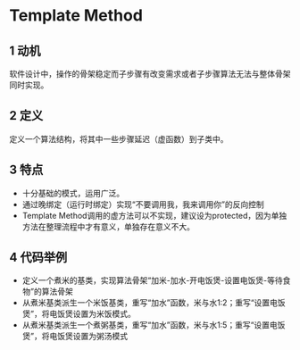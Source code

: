 # Template Method
## 1 动机
软件设计中，操作的骨架稳定而子步骤有改变需求或者子步骤算法无法与整体骨架同时实现。
## 2 定义
定义一个算法结构，将其中一些步骤延迟（虚函数）到子类中。 
## 3 特点
- 十分基础的模式，运用广泛。
- 通过晚绑定（运行时绑定）实现“不要调用我，我来调用你”的反向控制
- Template Method调用的虚方法可以不实现，建议设为protected，因为单独方法在整理流程中才有意义，单独存在意义不大。
## 4 代码举例
- 定义一个煮米的基类，实现算法骨架“加米-加水-开电饭煲-设置电饭煲-等待食物”的算法骨架
- 从煮米基类派生一个米饭基类，重写“加水”函数，米与水1:2；重写“设置电饭煲”，将电饭煲设置为米饭模式。
- 从煮米基类派生一个煮粥基类，重写“加水”函数，米与水1:5；重写“设置电饭煲”，将电饭煲设置为粥汤模式